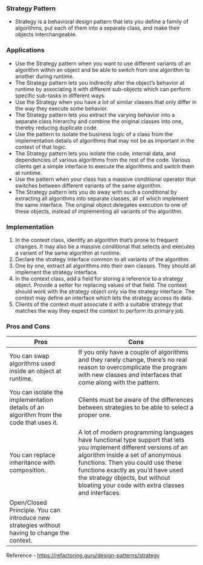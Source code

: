 ### Strategy Pattern
* Strategy is a behavioral design pattern that lets you define a family of algorithms, put each of them into a separate class, and make their objects interchangeable.

### Applications
* Use the Strategy pattern when you want to use different variants of an algorithm within an object and be able to switch from one algorithm to another during runtime.
* The Strategy pattern lets you indirectly alter the object’s behavior at runtime by associating it with different sub-objects which can perform specific sub-tasks in different ways.
* Use the Strategy when you have a lot of similar classes that only differ in the way they execute some behavior.
* The Strategy pattern lets you extract the varying behavior into a separate class hierarchy and combine the original classes into one, thereby reducing duplicate code.
* Use the pattern to isolate the business logic of a class from the implementation details of algorithms that may not be as important in the context of that logic.
* The Strategy pattern lets you isolate the code, internal data, and dependencies of various algorithms from the rest of the code. Various clients get a simple interface to execute the algorithms and switch them at runtime.
* Use the pattern when your class has a massive conditional operator that switches between different variants of the same algorithm.
* The Strategy pattern lets you do away with such a conditional by extracting all algorithms into separate classes, all of which implement the same interface. The original object delegates execution to one of these objects, instead of implementing all variants of the algorithm.

### Implementation
1. In the context class, identify an algorithm that’s prone to frequent changes. It may also be a massive conditional that selects and executes a variant of the same algorithm at runtime.
2. Declare the strategy interface common to all variants of the algorithm.
3. One by one, extract all algorithms into their own classes. They should all implement the strategy interface.
4. In the context class, add a field for storing a reference to a strategy object. Provide a setter for replacing values of that field. The context should work with the strategy object only via the strategy interface. The context may define an interface which lets the strategy access its data.
5. Clients of the context must associate it with a suitable strategy that matches the way they expect the context to perform its primary job.

### Pros and Cons
| Pros                                                                                          | Cons                                                                                                                                                                                                                                                                                                                     |
|-----------------------------------------------------------------------------------------------|--------------------------------------------------------------------------------------------------------------------------------------------------------------------------------------------------------------------------------------------------------------------------------------------------------------------------|
| You can swap algorithms used inside an object at runtime.                                     | If you only have a couple of algorithms and they rarely change, there’s no real reason to overcomplicate the program with new classes and interfaces that come along with the pattern.                                                                                                                                   |
| You can isolate the implementation details of an algorithm from the code that uses it.        | Clients must be aware of the differences between strategies to be able to select a proper one.                                                                                                                                                                                                                           |
| You can replace inheritance with composition.                                                 | A lot of modern programming languages have functional type support that lets you implement different versions of an algorithm inside a set of anonymous functions. Then you could use these functions exactly as you’d have used the strategy objects, but without bloating your code with extra classes and interfaces. |
| Open/Closed Principle. You can introduce new strategies without having to change the context. |                                                                                                                                                                                                                                                                                                                          |

Reference - https://refactoring.guru/design-patterns/strategy